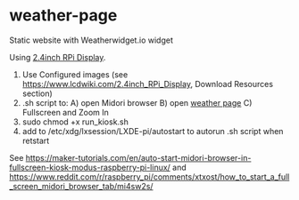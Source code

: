 # weather-page
Static website with Weatherwidget.io widget

Using [2.4inch RPi Display](https://www.lcdwiki.com/2.4inch_RPi_Display).
1. Use Configured images (see https://www.lcdwiki.com/2.4inch_RPi_Display, Download Resources section)
2. .sh script to: A) open Midori browser B) open [weather page](https://shenwalter.github.io/weather-page/) C) Fullscreen and Zoom In
3. sudo chmod +x run_kiosk.sh
4. add to /etc/xdg/lxsession/LXDE-pi/autostart to autorun .sh script when retstart

See https://maker-tutorials.com/en/auto-start-midori-browser-in-fullscreen-kiosk-modus-raspberry-pi-linux/
and https://www.reddit.com/r/raspberry_pi/comments/xtxost/how_to_start_a_full_screen_midori_browser_tab/mi4sw2s/
